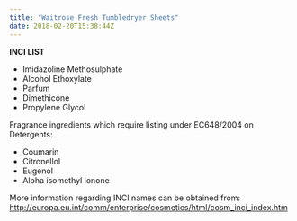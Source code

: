 ```yaml
---
title: "Waitrose Fresh Tumbledryer Sheets"
date: 2018-02-20T15:38:44Z
---
```

**INCI LIST**

* Imidazoline Methosulphate
* Alcohol Ethoxylate
* Parfum
* Dimethicone
* Propylene Glycol

Fragrance ingredients which require listing under EC648/2004 on Detergents:

* Coumarin
* Citronellol
* Eugenol
* Alpha isomethyl ionone

More information regarding INCI names can be obtained from: http://europa.eu.int/comm/enterprise/cosmetics/html/cosm_inci_index.htm
